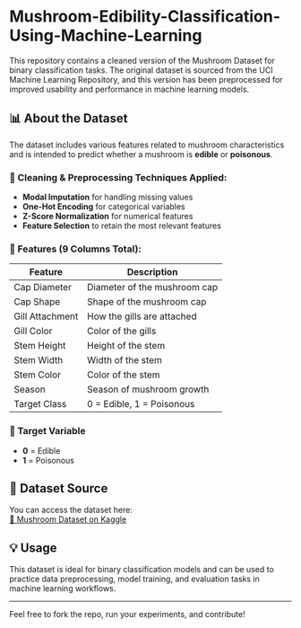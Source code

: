 # Mushroom-Edibility-Classification-Using-Machine-Learning

This repository contains a cleaned version of the Mushroom Dataset for binary classification tasks. The original dataset is sourced from the UCI Machine Learning Repository, and this version has been preprocessed for improved usability and performance in machine learning models.

## 📊 About the Dataset

The dataset includes various features related to mushroom characteristics and is intended to predict whether a mushroom is **edible** or **poisonous**.

### 🔧 Cleaning & Preprocessing Techniques Applied:
- **Modal Imputation** for handling missing values
- **One-Hot Encoding** for categorical variables
- **Z-Score Normalization** for numerical features
- **Feature Selection** to retain the most relevant features

### 🧠 Features (9 Columns Total):

| Feature         | Description                  |
|----------------|------------------------------|
| Cap Diameter    | Diameter of the mushroom cap |
| Cap Shape       | Shape of the mushroom cap    |
| Gill Attachment | How the gills are attached   |
| Gill Color      | Color of the gills           |
| Stem Height     | Height of the stem           |
| Stem Width      | Width of the stem            |
| Stem Color      | Color of the stem            |
| Season          | Season of mushroom growth    |
| Target Class    | 0 = Edible, 1 = Poisonous    |

### 🎯 Target Variable
- **0** = Edible  
- **1** = Poisonous

## 📎 Dataset Source

You can access the dataset here:  
[🔗 Mushroom Dataset on Kaggle](https://www.kaggle.com/datasets/prishasawhney/mushroom-dataset)

## 💡 Usage

This dataset is ideal for binary classification models and can be used to practice data preprocessing, model training, and evaluation tasks in machine learning workflows.

---

Feel free to fork the repo, run your experiments, and contribute!
